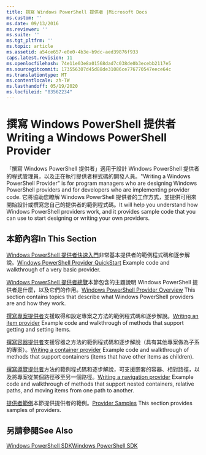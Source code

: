 ```yaml
---
title: 撰寫 Windows PowerShell 提供者 |Microsoft Docs
ms.custom: ''
ms.date: 09/13/2016
ms.reviewer: ''
ms.suite: ''
ms.tgt_pltfrm: ''
ms.topic: article
ms.assetid: a54ce657-e0e0-4b3e-b9dc-aed39876f933
caps.latest.revision: 11
ms.openlocfilehash: 74e11e03e8a01568dad7c038de0b3ecebb2117e5
ms.sourcegitcommit: 173556307d45d88de31086ce776770547eece64c
ms.translationtype: MT
ms.contentlocale: zh-TW
ms.lasthandoff: 05/19/2020
ms.locfileid: "83562234"
---
```

# <a name="writing-a-windows-powershell-provider"></a><span data-ttu-id="246d4-102">撰寫 Windows PowerShell 提供者</span><span class="sxs-lookup"><span data-stu-id="246d4-102">Writing a Windows PowerShell Provider</span></span>

<span data-ttu-id="246d4-103">「撰寫 Windows PowerShell 提供者」適用于設計 Windows PowerShell 提供者的程式管理員，以及正在執行提供者程式碼的開發人員。</span><span class="sxs-lookup"><span data-stu-id="246d4-103">"Writing a Windows PowerShell Provider" is for program managers who are designing Windows PowerShell providers and for developers who are implementing provider code.</span></span> <span data-ttu-id="246d4-104">它將協助您瞭解 Windows PowerShell 提供者的工作方式，並提供可用來開始設計或撰寫您自己的提供者的範例程式碼。</span><span class="sxs-lookup"><span data-stu-id="246d4-104">It will help you understand how Windows PowerShell providers work, and it provides sample code that you can use to start designing or writing your own providers.</span></span>

## <a name="in-this-section"></a><span data-ttu-id="246d4-105">本節內容</span><span class="sxs-lookup"><span data-stu-id="246d4-105">In This Section</span></span>

<span data-ttu-id="246d4-106">[Windows PowerShell 提供者快速入門](./windows-powershell-provider-quickstart.md)非常基本提供者的範例程式碼和逐步解說。</span><span class="sxs-lookup"><span data-stu-id="246d4-106">[Windows PowerShell Provider QuickStart](./windows-powershell-provider-quickstart.md) Example code and walkthrough of a very basic provider.</span></span>

<span data-ttu-id="246d4-107">[Windows PowerShell 提供者總覽](./windows-powershell-provider-overview.md)本節包含的主題說明 Windows PowerShell 提供者是什麼，以及它們的作用。</span><span class="sxs-lookup"><span data-stu-id="246d4-107">[Windows PowerShell Provider Overview](./windows-powershell-provider-overview.md) This section contains topics that describe what Windows PowerShell providers are and how they work.</span></span>

<span data-ttu-id="246d4-108">[撰寫專案提供者](./writing-an-item-provider.md)支援取得和設定專案之方法的範例程式碼和逐步解說。</span><span class="sxs-lookup"><span data-stu-id="246d4-108">[Writing an item provider](./writing-an-item-provider.md) Example code and walkthrough of methods that support getting and setting items.</span></span>

<span data-ttu-id="246d4-109">[撰寫容器提供者](./writing-a-container-provider.md)支援容器之方法的範例程式碼和逐步解說（具有其他專案做為子系的專案）。</span><span class="sxs-lookup"><span data-stu-id="246d4-109">[Writing a container provider](./writing-a-container-provider.md) Example code and walkthrough of methods that support containers (items that have other items as children).</span></span>

<span data-ttu-id="246d4-110">[撰寫導覽提供者](./writing-a-navigation-provider.md)方法的範例程式碼和逐步解說，可支援嵌套的容器、相對路徑，以及將專案從某個路徑移至另一個路徑。</span><span class="sxs-lookup"><span data-stu-id="246d4-110">[Writing a navigation provider](./writing-a-navigation-provider.md) Example code and walkthrough of methods that support nested containers, relative paths, and moving items from one path to another.</span></span>

<span data-ttu-id="246d4-111">[提供者範例](./provider-samples.md)本節提供提供者的範例。</span><span class="sxs-lookup"><span data-stu-id="246d4-111">[Provider Samples](./provider-samples.md) This section provides samples of providers.</span></span>

## <a name="see-also"></a><span data-ttu-id="246d4-112">另請參閱</span><span class="sxs-lookup"><span data-stu-id="246d4-112">See Also</span></span>

[<span data-ttu-id="246d4-113">Windows PowerShell SDK</span><span class="sxs-lookup"><span data-stu-id="246d4-113">Windows PowerShell SDK</span></span>](../windows-powershell-reference.md)

